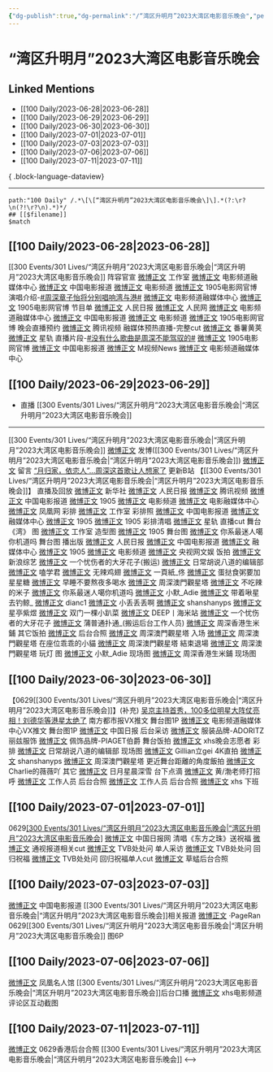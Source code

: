 ```yaml
---
{"dg-publish":true,"dg-permalink":"/“湾区升明月”2023大湾区电影音乐晚会","permalink":"/“湾区升明月”2023大湾区电影音乐晚会/","created":"2023-08-01T19:12:17.425+08:00","updated":"2023-08-24T18:26:18.586+08:00"}
---
```


# “湾区升明月”2023大湾区电影音乐晚会

## Linked Mentions
- [[100 Daily/2023-06-28\|2023-06-28]]
- [[100 Daily/2023-06-29\|2023-06-29]]
- [[100 Daily/2023-06-30\|2023-06-30]]
- [[100 Daily/2023-07-01\|2023-07-01]]
- [[100 Daily/2023-07-03\|2023-07-03]]
- [[100 Daily/2023-07-06\|2023-07-06]]
- [[100 Daily/2023-07-11\|2023-07-11]]

{ .block-language-dataview}

---

```expander
path:"100 Daily" /.*\[\[“湾区升明月”2023大湾区电影音乐晚会\]\].*(?:\r?\n(?!\r?\n).*)*/
## [[$filename]]
$match
```
## [[100 Daily/2023-06-28\|2023-06-28]]
[[300 Events/301 Lives/“湾区升明月”2023大湾区电影音乐晚会\|“湾区升明月”2023大湾区电影音乐晚会]]
阵容官宣
[微博正文](http://weibo.com/7478855230/N7nBHwVLY) 工作室
[微博正文](https://weibo.com/6495544869/N7mAQhgux) 电影频道融媒体中心
[微博正文](https://weibo.com/1261788454/N7mAQg9aH) 中国电影报道
[微博正文](https://weibo.com/2789616391/N7mAQg9ft) 电影频道
[微博正文](https://weibo.com/1635270132/N7mAQg9e5) 1905电影网官博
演唱介绍-[#周深章子怡将分别唱响湾与港#](https://s.weibo.com/weibo?q=%23%E5%91%A8%E6%B7%B1%E7%AB%A0%E5%AD%90%E6%80%A1%E5%B0%86%E5%88%86%E5%88%AB%E5%94%B1%E5%93%8D%E6%B9%BE%E4%B8%8E%E6%B8%AF%23)
[微博正文](https://weibo.com/6495544869/N7okejWRV) 电影频道融媒体中心
[微博正文](https://weibo.com/1635270132/N7opjhr16) 1905电影网官博
节目单
[微博正文](http://weibo.com/2803301701/N7oTbcOyu) 人民日报
[微博正文](http://weibo.com/2286908003/N7pFCgOX8) 人民网
[微博正文](https://weibo.com/6495544869/N7nXT59IC) 电影频道融媒体中心
[微博正文](https://weibo.com/1261788454/N7nYUBSq4) 中国电影报道
[微博正文](https://weibo.com/2789616391/N7o0m6PJ5) 电影频道
[微博正文](https://weibo.com/1635270132/N7nYhyhog) 1905电影网官博
晚会直播预约
[微博正文](https://weibo.com/2591595652/N7mCL3vbs) 腾讯视频
融媒体预热直播-完整cut
[微博正文](http://weibo.com/1786590437/N7ocUFF2o) 番薯黄荚
[微博正文](http://weibo.com/6466290670/N7oLAtyEy) 星轨
直播片段-[#没有什么歌曲是周深不能驾驭的#](https://s.weibo.com/weibo?q=%23%E6%B2%A1%E6%9C%89%E4%BB%80%E4%B9%88%E6%AD%8C%E6%9B%B2%E6%98%AF%E5%91%A8%E6%B7%B1%E4%B8%8D%E8%83%BD%E9%A9%BE%E9%A9%AD%E7%9A%84%23)
[微博正文](https://weibo.com/1635270132/N7oRXxTym) 1905电影网官博
[微博正文](https://weibo.com/1261788454/N7oLI8t28) 中国电影报道
[微博正文](http://weibo.com/6619263525/N7p2efC6x) M视频News
[微博正文](http://weibo.com/6495544869/N7pc9uAYR) 电影频道融媒体中心
## [[100 Daily/2023-06-29\|2023-06-29]]
  - 直播 [[300 Events/301 Lives/“湾区升明月”2023大湾区电影音乐晚会\|“湾区升明月”2023大湾区电影音乐晚会]]
---
[[300 Events/301 Lives/“湾区升明月”2023大湾区电影音乐晚会\|“湾区升明月”2023大湾区电影音乐晚会]]
[微博正文](http://weibo.com/1736988591/N7AO03BJh) 发博([[300 Events/301 Lives/“湾区升明月”2023大湾区电影音乐晚会\|“湾区升明月”2023大湾区电影音乐晚会]])
[微博正文](http://weibo.com/2803301701/N7ALjEuQU) 留言
[“月归家，依恋人”...周深这首歌让人想家了](https://weibo.cn/sinaurl?u=https%3A%2F%2Fwww.bilibili.com%2Fvideo%2FBV1WV411g7No) 更新B站
【[[300 Events/301 Lives/“湾区升明月”2023大湾区电影音乐晚会\|“湾区升明月”2023大湾区电影音乐晚会]]】
直播及回放
[微博正文](http://weibo.com/1699432410/N7zLBl2Ju) 新华社
[微博正文](http://weibo.com/2803301701/N7zMafnDj) 人民日报
[微博正文](http://weibo.com/2591595652/N7nZJn2hl) 腾讯视频
[微博正文](https://weibo.com/1261788454/N7wgZwYBq) 中国电影报道
[微博正文](https://weibo.com/1635270132/N7wfi1xJH) 1905
[微博正文](https://weibo.com/2789616391/N7wfHtoMZ) 电影频道
[微博正文](https://weibo.com/6495544869/N7wfI69jc) 电影融媒体中心
[微博正文](http://weibo.com/1900552512/N7yoqhW2o) 凤凰网
彩排
[微博正文](http://weibo.com/7478855230/N7yLxaF5k) 工作室 彩排照
[微博正文](http://weibo.com/1261788454/N7wDo4dJS) 中国电影报道
[微博正文](https://weibo.com/6495544869/N7wLWtDHw) 融媒体中心
[微博正文](https://weibo.com/1635270132/N7wPzz3yO) 1905
[微博正文](https://weibo.com/1635270132/N7xi7B6lp) 1905 彩排清唱
[微博正文](http://weibo.com/6466290670/N7z3RkAOf) 星轨 直播cut
舞台《湾》
图
[微博正文](http://weibo.com/7478855230/N7AV86XJn) 工作室 造型图
[微博正文](http://weibo.com/1635270132/N7APLpAFM) 1905 舞台图
[微博正文](http://weibo.com/7724525486/N7AXSgRHe) 你系最迷人噶你机道吗 舞台图
播出版
[微博正文](http://weibo.com/2803301701/N7ALjEuQU) 人民日报
[微博正文](http://weibo.com/1261788454/N7AHvwtpx) 中国电影报道
[微博正文](http://weibo.com/6495544869/N7ALMEele) 融媒体中心
[微博正文](http://weibo.com/1635270132/N7AKdmTJp) 1905
[微博正文](https://weibo.com/2789616391/N7AQjAzTn) 电影频道
[微博正文](http://weibo.com/7735105675/N7AHyybMB) 央视网文娱
饭拍
[微博正文](http://weibo.com/1878335471/N7Axvij58) 新浪综艺
[微博正文](http://weibo.com/6205938759/N7At5aUcW) 一个忧伤者的大牙花子(搬运)
[微博正文](http://weibo.com/5873819133/N7Au9l719) 日常胡说八道的编辑部
[微博正文](http://weibo.com/1901459883/N7AtpuLH1) 嗑学君
[微博正文](http://weibo.com/7495641082/N7AzcciS2) 无辣鸡翅
[微博正文](http://weibo.com/7633856974/N7AD4tBf8) 一頁紙_佟
[微博正文](http://weibo.com/6048634807/N7AEwhgRj) 蛋挞食粥要加星星糖
[微博正文](http://weibo.com/7534834816/N7AH7n9rQ) 早睡不要熬夜多喝水
[微博正文](http://weibo.com/7788626289/N7AB8ukAP) 周深澳門觀星塔
[微博正文](http://weibo.com/7547549854/N7ACtyvtS) 不吃辣的米子
[微博正文](http://weibo.com/7724525486/N7AFX0Gde) 你系最迷人噶你机道吗
[微博正文](http://weibo.com/7440131846/N7ASuoEnA) 小默_Adie
[微博正文](http://weibo.com/3246571812/N7AVu04KC) 带着啾星去钓鲸_
[微博正文](http://weibo.com/1857196980/N7AUqErYi) dianc1
[微博正文](http://weibo.com/1678896540/N7AOPaM0L) 小丢丢丢啊
[微博正文](http://weibo.com/7277231136/N7ALiuKyx) shanshanyps
[微博正文](http://weibo.com/7579619377/N7Az5bfvT) 星亭紫煜
[微博正文](http://weibo.com/6029699932/N7APhdWaQ) 双门一棵小趴菜
[微博正文](http://weibo.com/7742122855/N7AO7ou3m) DEEP丨海米站
[微博正文](http://weibo.com/6205938759/N7BfUFPwK) 一个忧伤者的大牙花子
[微博正文](http://weibo.com/2334913281/N7B3KExpE) 蒲普通扑通_(搬运后台工作人员)
[微博正文](https://weibo.com/7150372189/N7BvGsUAw) 周深香港生米鋪
其它饭拍
[微博正文](http://weibo.com/5122158435/N7B1VdGj8) 后台合照
[微博正文](https://weibo.com/7788626289/N7zuKaH0J) 周深澳門觀星塔 入场
[微博正文](https://weibo.com/7788626289/N7zDnhHR3) 周深澳門觀星塔 在座位乖乖的小貓
[微博正文](http://weibo.com/7788626289/N7ALFdRVn) 周深澳門觀星塔 結束退場
[微博正文](https://weibo.com/7788626289/N7B2yaGEZ) 周深澳門觀星塔 玩灯 图
[微博正文](https://weibo.com/7440131846/N7zx3uu6x) 小默_Adie 现场图
[微博正文](https://weibo.com/7150372189/N7zlh6Aqr) 周深香港生米鋪 现场图

## [[100 Daily/2023-06-30\|2023-06-30]]
【0629[[300 Events/301 Lives/“湾区升明月”2023大湾区电影音乐晚会\|“湾区升明月”2023大湾区电影音乐晚会]]】(补充)
[吴京主持首秀，100多位明星大阵仗亮相！刘德华等港星太绝了](https://weibo.cn/sinaurl?u=https%3A%2F%2Fmp.weixin.qq.com%2Fs%2F0PCQQ2aAoPI8VTHaPTCv5A) 南方都市报VX推文 舞台图1P
[微博正文](http://weibo.com/6466290670/N7GEY5heU) 电影频道融媒体中心VX推文 舞台图1P
[微博正文](http://weibo.com/1663072851/N7Jr2fhst) 中国日报 后台采访
[微博正文](http://weibo.com/2527464402/N7Ba8kuTf) 服装品牌-ADORITZ丽兹服饰
[微博正文](https://weibo.com/2043491874/N7HKx1fUL) 佩饰品牌-PIAGET伯爵
舞台饭拍
[微博正文](http://weibo.com/7495641082/N7H6eja6U) xhs晚会志愿者 彩排
[微博正文](http://weibo.com/5873819133/N7zVO07jq) 日常胡说八道的编辑部 现场图
[微博正文](http://weibo.com/5355738926/N7FXN1mSC) Gillian立gei 4K直拍
[微博正文](http://weibo.com/7277231136/N7ALiuKyx) shanshanyps
[微博正文](http://weibo.com/7788626289/N7GpHphji) 周深澳門觀星塔 更近舞台距離的角度飯拍
[微博正文](http://weibo.com/6012085552/N7BCx7uhn) Charlie的薇薇吖
其它
[微博正文](http://weibo.com/6374572893/N7HAv0B62) 日月星晨深雪 台下点滴
[微博正文](http://weibo.com/5122158435/N7K53xi7R) 黄/渤老师打招呼
[微博正文](http://weibo.com/5122158435/N7G1AdYZ5) 工作人员 后台合照
[微博正文](http://weibo.com/2725982743/N7EAT5of0) 工作人员 后台合照
[微博正文](https://weibo.com/6153221451/N7Bz9kxjm) xhs 下班
## [[100 Daily/2023-07-01\|2023-07-01]]
0629[[300 Events/301 Lives/“湾区升明月”2023大湾区电影音乐晚会\|“湾区升明月”2023大湾区电影音乐晚会]](续)
[微博正文](http://weibo.com/2127460165/N7R585g6G) 中国日报网 清唱《东方之珠》送祝福
[微博正文](http://weibo.com/6838541957/N7LcufZe4) 通视报道相关cut
[微博正文](http://weibo.com/1955190431/N7OlRk5MQ) TVB处处问 单人采访
[微博正文](https://weibo.com/1955190431/N7OjQ7ipY) TVB处处问 回归祝福
[微博正文](https://weibo.com/6466290670/N7QWAdWI8) TVB处处问 回归祝福单人cut
[微博正文](http://weibo.com/7633014126/N7TKWbZMr) 草蜢后台合照
## [[100 Daily/2023-07-03\|2023-07-03]]
[微博正文](https://weibo.com/1261788454/N8bAP1Tzt) 中国电影报道 [[300 Events/301 Lives/“湾区升明月”2023大湾区电影音乐晚会\|“湾区升明月”2023大湾区电影音乐晚会]]相关报道
[微博正文](http://weibo.com/7633014126/N88XWhAVd) ·PageRan 0629[[300 Events/301 Lives/“湾区升明月”2023大湾区电影音乐晚会\|“湾区升明月”2023大湾区电影音乐晚会]] 图6P
## [[100 Daily/2023-07-06\|2023-07-06]]
[微博正文](http://weibo.com/5654254535/N8ruvd84G) 凤凰名人馆 [[300 Events/301 Lives/“湾区升明月”2023大湾区电影音乐晚会\|“湾区升明月”2023大湾区电影音乐晚会]]后台口播
[微博正文](http://weibo.com/7495641082/N8CzNsKbG) xhs电影频道 评论区互动截图
## [[100 Daily/2023-07-11\|2023-07-11]]
[微博正文](http://weibo.com/5122158435/N9pXyE7rs) 0629香港后台合照 [[300 Events/301 Lives/“湾区升明月”2023大湾区电影音乐晚会\|“湾区升明月”2023大湾区电影音乐晚会]]
<-->
